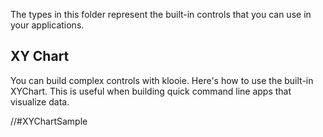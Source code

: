 ﻿The types in this folder represent the built-in controls that you can use in your applications.

## XY Chart

You can build complex controls with klooie. Here's how to use the built-in XYChart. This is useful when building quick command line apps that visualize data.

//#XYChartSample